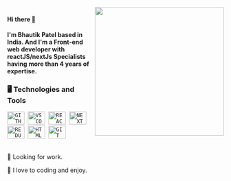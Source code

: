 <img src='https://user-images.githubusercontent.com/75649107/162585597-37962957-8956-4bc6-8c3a-809b6c730b0c.png' width="300px" align="right"/>

#### Hi there 👋

#### I'm Bhautik Patel based in India. And I'm a Front-end web developer with reactJS/nextJs Specialists having more than 4 years of expertise.

<!-- ### Here is my portfolio website: <a href="https://lucasboscariole.com/" target="_blank"><b>Lucas Boscariole Silva.</b></a> -->


### 🖥️ Technologies and Tools 

<code><img width="40px" height="30" src="https://user-images.githubusercontent.com/107703448/206360547-5d5c8a15-7553-4da3-9c02-f4047894c41e.svg" title = "GITHUB"/></code>&nbsp; 
<code><img width="40px" height="30" src="https://user-images.githubusercontent.com/107703448/206360550-2a16abe4-1421-42de-a442-0255af442ab1.svg" title = "VSCODE"/></code>&nbsp; 
<code><img width="40px" height="30" src="https://user-images.githubusercontent.com/107703448/206360544-22d938d5-2821-4f6a-af4c-928b7777cdba.svg" title = "REACTJS"/></code>&nbsp;
<code><img width="40px" height="30" src="https://user-images.githubusercontent.com/107703448/206360542-d03531ec-b9bf-48c1-8933-d621e27b336d.svg" title = "NEXTJS"/></code>&nbsp;
<code><img width="40px" height="30" src="https://user-images.githubusercontent.com/107703448/206360538-ce273fe5-702c-4e18-98f4-fc2220e7dc18.svg"  title='REDUX'/></code>&nbsp; 
<code><img width="40px" height="30" src="https://user-images.githubusercontent.com/107703448/206361298-f5af91da-e764-4943-a3ee-ce842b29f1a0.svg" title = "HTML5"/></code>&nbsp;
<code><img width="40px" height="30" src="https://user-images.githubusercontent.com/107703448/206360553-3e6b3603-cec2-45fe-8a4d-0a25b861d596.svg" title = "GIT"/></code>&nbsp; 
<br/>
<br/>

<div display="inline-block">
 <p align="left">🤖 Looking for work.</p> 
 <p align="left">🧳 I love to coding and enjoy.</p>
</div>

<br/>

<!-- ##### I'm currently learning

<code><img src="https://cdn.jsdelivr.net/gh/devicons/devicon/icons/nodejs/nodejs-original-wordmark.svg"  width='30' height='30' title='NODE'/></code>&nbsp; -->
